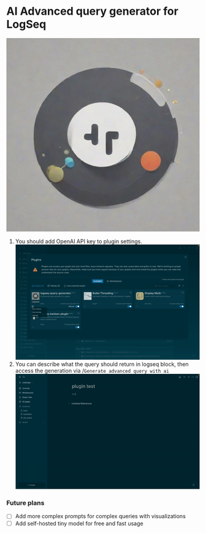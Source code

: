 # AI Advanced query generator for LogSeq
![logo](logo.png)
1. You should add OpenAI API key to plugin settings.
![settings](examples/start.gif)
2. You can describe what the query should return in logseq block, then access the generation via /`Generate advanced query with ai`
![usage](examples/example.gif)
### Future plans
- [ ] Add more complex prompts for complex queries with visualizations
- [ ] Add self-hosted tiny model for free and fast usage

